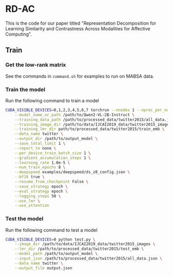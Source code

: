 # RD-AC

This is the code for our paper titled "Representation Decomposition for Learning Similarity and Contrastness Across Modalities for Affective Computing".

## Train

### Get the low-rank matrix

See the commands in `command.sh` for examples to run on MABSA data.

### Train the model

Run the following command to train a model 

```bash
CUDA_VISIBLE_DEVICES=0,1,2,3,4,5,6,7 torchrun --nnodes 1 --nproc_per_node 8 --master-port 21443 train.py \
    --model_name_or_path /path/to/Qwen2-VL-2B-Instruct \
    --training_data_path /path/to/processed_data/twitter2015/all_data.json \
    --training_image_dir /path/to/data/IJCAI2019_data/twitter2015_images \
    --training_lmr_dir path/to/processed_data/twitter2015/train_emb \
    --data_name twitter \
    --output_dir /path/to/output_model \
    --save_total_limit 1 \
    --report_to none \
    --per_device_train_batch_size 1 \
    --gradient_accumulation_steps 1 \
    --learning_rate 1.0e-5 \
    --num_train_epochs 8 \
    --deepspeed examples/deepspeed/ds_z0_config.json \
    --bf16 true \
    --resume_from_checkpoint False \
    --save_strategy epoch \
    --eval_strategy epoch \
    --logging_steps 50 \
    --use_lmr \
    --use_attention
```

### Test the model

Run the following command to test a model

```bash
CUDA_VISIBLE_DEVICES=0 python test.py \
    --image_dir /path/to/data/IJCAI2019_data/twitter2015_images \
    --lmr_dir /path/to/processed_data/twitter2015/test_emb \
    --model_path /path/to/output_model \
    --input_json /path/to/processed_data/twitter2015/all_data.json \
    --data_name twitter \
    --output_file output.json
```

